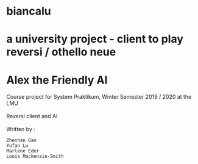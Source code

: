 
# biancalu
a university project - client to play reversi / othello
neue
=======
# Alex the Friendly AI
Course project for System Praktikum, Winter Semester 2019 / 2020 at the LMU <br>
<br>
Reversi client and AI. <br>
<br>
Written by : 

    Zhenhan Gao
    Yufan Lu
    Marlene Eder
    Louis Mackenzie-Smith

